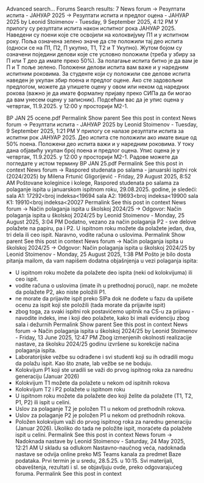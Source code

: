Advanced search...
Forums
Search results: 7
News forum -> Резултати испита - ЈАНУАР 2025 -> Резултати испита и предлог оцена - ЈАНУАР 2025
by Leonid Stoimenov - Tuesday, 9 September 2025, 4:12 PM
У прилогу су резултати испита након испитног рока ЈАНУАР 2025.
Наведени су поени које сте освојили на колоквијуму П1 и у испитном року.
Поља означена зелено значе да сте положили тај део испита (односи се на П1, П2, П укупно, Т1, Т2 и Т Укупно). 
Жутом бојом су означени поједини делови које сте условно положили (треба у збиру за П или Т део да имате преко 50%). 
За полагање испита битно је да вам је П и Т поље зелено.
Положени делови испита вам важе и у наредним испитним роковима.
За студенте који су положили све делове испита  наведен је укупан збир поена и предлог оцене. Ако сте задовољни предлогом, можете да упишете оцену у овом или неком од наредних рокова (важно је да имате формалну пријаву преко СИПа да би могао да вам унесем оцену у записник).
Подсећам вас да је упис оцена у четвртак, 11.9.2025. у 12:00 у просторији М2-1. 

BP JAN 25 ocene.pdf
Permalink
Show parent
See this post in context
News forum -> Резултати испита - ЈАНУАР 2025
by Leonid Stoimenov - Tuesday, 9 September 2025, 1:21 PM
У прилогу се налазе резултати испита за испитни рок ЈАНУАР 2025. 
Део испита сте положили ако имате више од 50% поена. Положени део испита важи и у наредним роковима. 
У току дана објавићу укупан број поена и предлог оцена. 
Упис оцена је у четвртак, 11.9.2025. у 12:00 у просторији М2-1. 
Радове можете да погледате у истом термину
BP JAN 25.pdf
Permalink
See this post in context
News forum -> Raspored studenata po salama - januarski ispitni rok (2024/2025)
by Milena Frtunić Gligorijević - Friday, 29 August 2025, 8:52 AM
Poštovane koleginice i kolege,
Raspored studenata po salama za polaganje ispita u januarskom ispitnom roku, 29.08.2025. godine, je sledeći:
sala A1: 17292<broj indeksa<19694
sala A2: 19693<broj indeksa<19900
sala K1: 19910<broj indeksa<20027
Permalink
See this post in context
News forum -> Način polaganja ispita u školskoj 2024/25 -> Odgovor: Način polaganja ispita u školskoj 2024/25
by Leonid Stoimenov - Monday, 25 August 2025, 3:04 PM
Dodatno, vezano za način polaganja P2 - sve delove polažete na papiru, pa i P2.
U ispitnom roku možete da polažete jedan, dva, tri dela ili ceo ispit. Naravno, vodite računa o uslovima.
Permalink
Show parent
See this post in context
News forum -> Način polaganja ispita u školskoj 2024/25 -> Odgovor: Način polaganja ispita u školskoj 2024/25
by Leonid Stoimenov - Monday, 25 August 2025, 1:38 PM
Pošto je bilo dosta pitanja mailom, da vam napišem dodatna objašnjenja u vezi polaganja ispita:
- U ispitnom roku možete da polažete deo ispita (neki od kolokvijuma) ili ceo ispit.
- vodite računa o uslovima (imate ih u prethodnoj poruci), napr.  ne možete da polažete P2, ako niste položili P1. 
- ne morate da prijavite ispit preko SIPa dok ne dođete u fazu da upišete ocenu za ispit koji ste položili (tada morate da prijavite ispit)
- zbog toga, za svaki ispitni rok postavićemo upitnik na CS-u za prijavu - navodite indeks, ime i koji deo polažete, kako bi imali evidenciju zbog sala i dežurnih
Permalink
Show parent
See this post in context
News forum -> Način polaganja ispita u školskoj 2024/25
by Leonid Stoimenov - Friday, 13 June 2025, 12:47 PM
Zbog izmenjenih okolnosti realizacije nastave, za školsku 2024/25 godinu izvršene su korekcije načina polaganja ispita.
- Laboratorijske vežbe su odrađene i svi studenti koji su ih odradili mogu da polažu ispit. Kao što znate, lab vežbe se ne boduju.
- Kolokvijum P1 koji ste uradili se važi do prvog ispitnog roka za narednu generaciju (Januar 2026)
- Kolokvijum T1 možete da polažete u nekom od ispitnih rokova
- Kolokvijum T2 i P2 polažete u ispitnom roku
- U ispitnom roku možete da polažete deo koji želite da polažete (T1, T2, P1, P2) ili ispit u celini. 
- Uslov za polaganje T2 je položen T1 u nekom od prethodnih rokova.
- Uslov za polaganje P2 je položen P1 u nekom od prethodnih rokova. 
- Položen kolokvijum važi do prvog ispitnog roka za narednu generaciju (Januar 2026). Ukoliko do tada ne položite ispit, moraćete da polažete ispit u celini. 
Permalink
See this post in context
News forum -> Nadoknada nastave
by Leonid Stoimenov - Saturday, 24 May 2025, 12:21 AM
U skladu sa odlukom Nastavno-naučnog veća, nadoknada nastave se odvija online preko MS Teams kanala za predmet Baze podataka.
Prvi termin je u sredu, 28.5.25. u 10:15.
Svi materijali, obaveštenja, rezultati i sl. se objavljuju ovde, preko odgovarajućeg foruma. 
Permalink
See this post in context